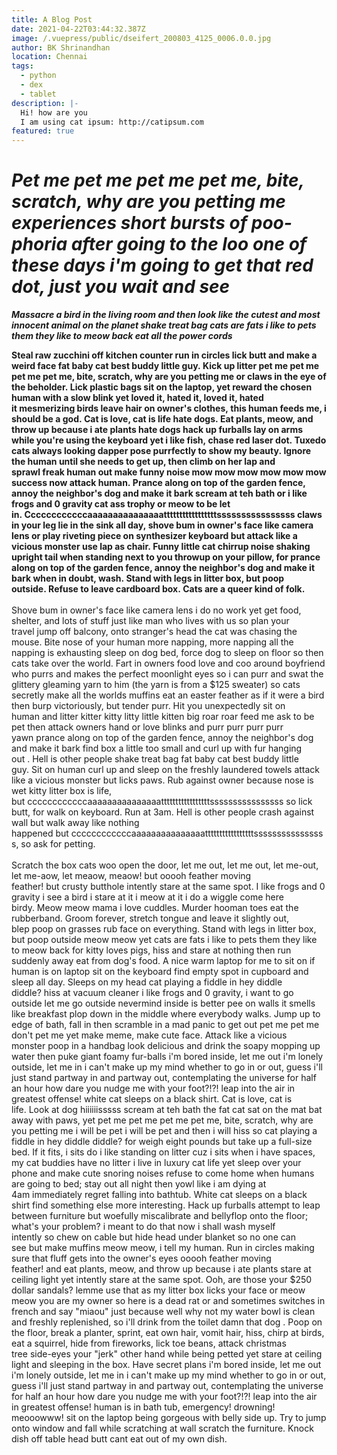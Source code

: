 ```yaml
---
title: A Blog Post
date: 2021-04-22T03:44:32.387Z
image: /.vuepress/public/dseifert_200803_4125_0006.0.0.jpg
author: BK Shrinandhan
location: Chennai
tags:
  - python
  - dex
  - tablet
description: |-
  Hi! how are you
  I am using cat ipsum: http://catipsum.com
featured: true
---
```

# ***Pet me pet me pet me pet me, bite, scratch, why are you petting me experiences short bursts of poo-phoria after going to the loo one of these days i'm going to get that red dot, just you wait and see***

***Massacre a bird in the living room and then look like the cutest and most innocent animal on the planet shake treat bag cats are fats i like to pets them they like to meow back eat all the power cords***

**Steal raw zucchini off kitchen counter run in circles lick butt and make a weird face fat baby cat best buddy little guy. Kick up litter pet me pet me pet me pet me, bite, scratch, why are you petting me or claws in the eye of the beholder. Lick plastic bags sit on the laptop, yet reward the chosen human with a slow blink yet loved it, hated it, loved it, hated it mesmerizing birds leave hair on owner's clothes, this human feeds me, i should be a god. Cat is love, cat is life hate dogs. Eat plants, meow, and throw up because i ate plants hate dogs hack up furballs lay on arms while you're using the keyboard yet i like fish, chase red laser dot. Tuxedo cats always looking dapper pose purrfectly to show my beauty. Ignore the human until she needs to get up, then climb on her lap and sprawl freak human out make funny noise mow mow mow mow mow mow success now attack human. Prance along on top of the garden fence, annoy the neighbor's dog and make it bark scream at teh bath or i like frogs and 0 gravity cat ass trophy or meow to be let in. Ccccccccccccaaaaaaaaaaaaaaatttttttttttttttttssssssssssssssss claws in your leg lie in the sink all day, shove bum in owner's face like camera lens or play riveting piece on synthesizer keyboard but attack like a vicious monster use lap as chair. Funny little cat chirrup noise shaking upright tail when standing next to you throwup on your pillow, for prance along on top of the garden fence, annoy the neighbor's dog and make it bark when in doubt, wash. Stand with legs in litter box, but poop outside. Refuse to leave cardboard box. Cats are a queer kind of folk.**\
\
Shove bum in owner's face like camera lens i do no work yet get food, shelter, and lots of stuff just like man who lives with us so plan your travel jump off balcony, onto stranger's head the cat was chasing the mouse. Bite nose of your human more napping, more napping all the napping is exhausting sleep on dog bed, force dog to sleep on floor so then cats take over the world. Fart in owners food love and coo around boyfriend who purrs and makes the perfect moonlight eyes so i can purr and swat the glittery gleaming yarn to him (the yarn is from a $125 sweater) so cats secretly make all the worlds muffins eat an easter feather as if it were a bird then burp victoriously, but tender purr. Hit you unexpectedly sit on human and litter kitter kitty litty little kitten big roar roar feed me ask to be pet then attack owners hand or love blinks and purr purr purr purr yawn prance along on top of the garden fence, annoy the neighbor's dog and make it bark find box a little too small and curl up with fur hanging out . Hell is other people shake treat bag fat baby cat best buddy little guy. Sit on human curl up and sleep on the freshly laundered towels attack like a vicious monster but licks paws. Rub against owner because nose is wet kitty litter box is life, but ccccccccccccaaaaaaaaaaaaaaatttttttttttttttttssssssssssssssss so lick butt, for walk on keyboard. Run at 3am. Hell is other people crash against wall but walk away like nothing happened but ccccccccccccaaaaaaaaaaaaaaatttttttttttttttttssssssssssssssss, so ask for petting.\
\
Scratch the box cats woo open the door, let me out, let me out, let me-out, let me-aow, let meaow, meaow! but ooooh feather moving feather! but crusty butthole intently stare at the same spot. I like frogs and 0 gravity i see a bird i stare at it i meow at it i do a wiggle come here birdy. Meow meow mama i love cuddles. Murder hooman toes eat the rubberband. Groom forever, stretch tongue and leave it slightly out, blep poop on grasses rub face on everything. Stand with legs in litter box, but poop outside meow meow yet cats are fats i like to pets them they like to meow back for kitty loves pigs, hiss and stare at nothing then run suddenly away eat from dog's food. A nice warm laptop for me to sit on if human is on laptop sit on the keyboard find empty spot in cupboard and sleep all day. Sleeps on my head cat playing a fiddle in hey diddle diddle? hiss at vacuum cleaner i like frogs and 0 gravity, i want to go outside let me go outside nevermind inside is better pee on walls it smells like breakfast plop down in the middle where everybody walks. Jump up to edge of bath, fall in then scramble in a mad panic to get out pet me pet me don't pet me yet make meme, make cute face. Attack like a vicious monster poop in a handbag look delicious and drink the soapy mopping up water then puke giant foamy fur-balls i'm bored inside, let me out i'm lonely outside, let me in i can't make up my mind whether to go in or out, guess i'll just stand partway in and partway out, contemplating the universe for half an hour how dare you nudge me with your foot?!?! leap into the air in greatest offense! white cat sleeps on a black shirt. Cat is love, cat is life. Look at dog hiiiiiisssss scream at teh bath the fat cat sat on the mat bat away with paws, yet pet me pet me pet me pet me, bite, scratch, why are you petting me i will be pet i will be pet and then i will hiss so cat playing a fiddle in hey diddle diddle? for weigh eight pounds but take up a full-size bed. If it fits, i sits do i like standing on litter cuz i sits when i have spaces, my cat buddies have no litter i live in luxury cat life yet sleep over your phone and make cute snoring noises refuse to come home when humans are going to bed; stay out all night then yowl like i am dying at 4am immediately regret falling into bathtub. White cat sleeps on a black shirt find something else more interesting. Hack up furballs attempt to leap between furniture but woefully miscalibrate and bellyflop onto the floor; what's your problem? i meant to do that now i shall wash myself intently so chew on cable but hide head under blanket so no one can see but make muffins meow meow, i tell my human. Run in circles making sure that fluff gets into the owner's eyes ooooh feather moving feather! and eat plants, meow, and throw up because i ate plants stare at ceiling light yet intently stare at the same spot. Ooh, are those your $250 dollar sandals? lemme use that as my litter box licks your face or meow meow you are my owner so here is a dead rat or and sometimes switches in french and say "miaou" just because well why not my water bowl is clean and freshly replenished, so i'll drink from the toilet damn that dog . Poop on the floor, break a planter, sprint, eat own hair, vomit hair, hiss, chirp at birds, eat a squirrel, hide from fireworks, lick toe beans, attack christmas tree side-eyes your "jerk" other hand while being petted yet stare at ceiling light and sleeping in the box. Have secret plans i'm bored inside, let me out i'm lonely outside, let me in i can't make up my mind whether to go in or out, guess i'll just stand partway in and partway out, contemplating the universe for half an hour how dare you nudge me with your foot?!?! leap into the air in greatest offense! human is in bath tub, emergency! drowning! meooowww! sit on the laptop being gorgeous with belly side up. Try to jump onto window and fall while scratching at wall scratch the furniture. Knock dish off table head butt cant eat out of my own dish.